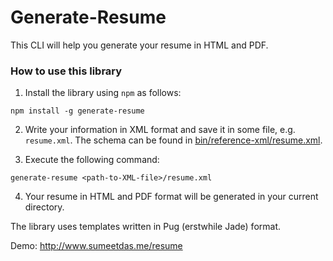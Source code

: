 # Generate-Resume

This CLI will help you generate your resume in HTML and PDF.

### How to use this library

1. Install the library using `npm` as follows:
  ```
  npm install -g generate-resume
  ```
2. Write your information in XML format and save it in some file, e.g. `resume.xml`. The schema can be found in [bin/reference-xml/resume.xml](bin/reference-xml/resume.xml).

3. Execute the following command: 
  ```
  generate-resume <path-to-XML-file>/resume.xml
  ```
4. Your resume in HTML and PDF format will be generated in your current directory.

The library uses templates written in Pug (erstwhile Jade) format.

Demo: http://www.sumeetdas.me/resume
